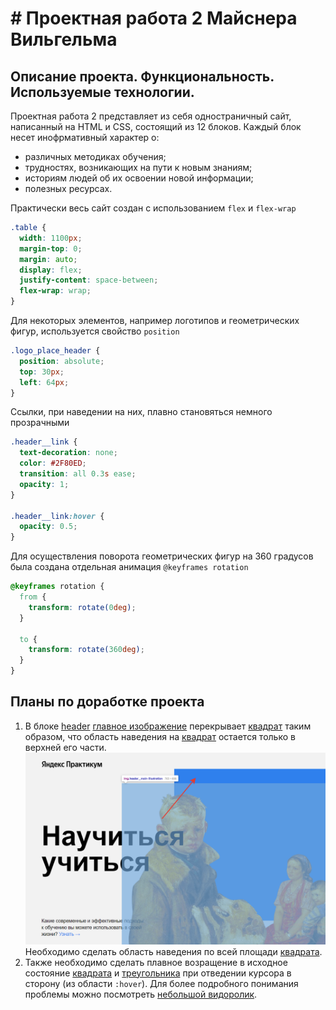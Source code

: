 # # Проектная работа 2 Майснера Вильгельма  
## Описание проекта. Функциональность. Используемые технологии.  
Проектная работа 2 представляет из себя одностраничный сайт, написанный на HTML и CSS, состоящий из 12 блоков. Каждый блок несет инофрмативный характер о:
 + различных методиках обучения; 
 + трудностях, возникающих на пути к новым знаниям; 
 + историям людей об их освоении новой информации;
 + полезных ресурсах.

Практически весь сайт создан с использованием `flex` и `flex-wrap`

```CSS
.table {
  width: 1100px;
  margin-top: 0;
  margin: auto;
  display: flex;
  justify-content: space-between;
  flex-wrap: wrap;
}
```
Для некоторых элементов, например логотипов и геометрических фигур, используется свойство `position`

```CSS 
.logo_place_header {
  position: absolute;
  top: 30px;
  left: 64px;
}
```
Cсылки, при наведении на них, плавно становяться немного прозрачными

```CSS
.header__link {
  text-decoration: none;
  color: #2F80ED;
  transition: all 0.3s ease;
  opacity: 1;
}

.header__link:hover {
  opacity: 0.5;
}
```

Для осуществления поворота геометрических фигур на 360 градусов была создана отдельная анимация `@keyframes rotation`

```CSS 
@keyframes rotation {
  from {
    transform: rotate(0deg);
  }

  to {
    transform: rotate(360deg);
  }
}
```
## Планы по доработке проекта

1. В блоке [header](blocks/header) [главное изображение](blocks/header/__main-illustration/header__main-illustration.css) перекрывает
[квадрат](blocks/header/__square-pic/header__square-pic.css) таким образом, что область наведения на [квадрат](blocks/header/__square-pic/header__square-pic.css) 
остается только в верхней его части. ![To_fix](To_fix\To_fix1.png)
Необходимо сделать область наведения по всей площади [квадрата](blocks/header/__square-pic/header__square-pic.css).   
2. Также необходимо сделать плавное возращение в исходное состояние [квадрата](blocks/header/__square-pic/header__square-pic.css) и 
[треугольника](blocks/kaufman/__triangle/kaufman__triangle.css) при отведении курсора в сторону (из области `:hover`). 
Для более подробного понимания проблемы можно посмотреть [небольшой видоролик](To_fix\To_fix2.mp4).
